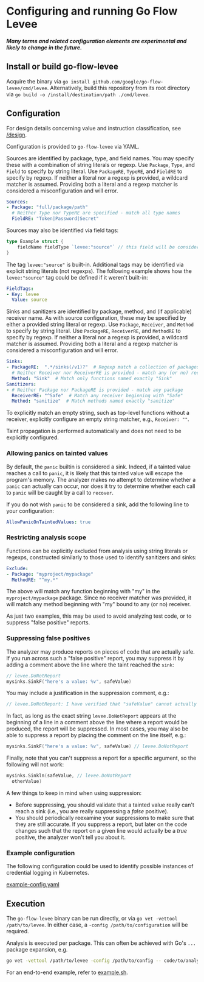 # Configuring and running Go Flow Levee

***Many terms and related configuration elements are experimental and likely to change in the future.***

## Install or build go-flow-levee

Acquire the binary via `go install github.com/google/go-flow-levee/cmd/levee`.
Alternatively, build this repository from its root directory via `go build -o /install/destination/path ./cmd/levee`.

## Configuration

For design details concerning value and instruction classification, see [/design](../design/README.md).

Configuration is provided to `go-flow-levee` via YAML.

Sources are identified by package, type, and field names.
You may specify these with a combination of string literals or regexp.
Use `Package`, `Type`, and `Field` to specify by string literal.
Use `PackageRE`, `TypeRE`, and `FieldRE` to specify by regexp.
If neither a literal nor a regexp is provided, a wildcard matcher is assumed.
Providing both a literal and a regexp matcher is considered a misconfiguration and will error.

```yaml
Sources:
- Package: "full/package/path"
  # Neither Type nor TypeRE are specified - match all type names
  FieldRE: "Token|Password|Secret" 
```

Sources may also be identified via field tags:
```go
type Example struct {
	fieldName fieldType `levee:"source"` // this field will be considered a Source
}
```

The tag `levee:"source"` is built-in. Additional tags may be identified via explicit string literals (not regexps). The following example shows how the `levee:"source"` tag could be defined if it weren't built-in:
```yaml
FieldTags:
- Key: levee
  Value: source
```

Sinks and sanitizers are identified by package, method, and (if applicable) receiver name.
As with source configuration, these may be specified by either a provided string literal or regexp.
Use `Package`, `Receiver`, and `Method` to specify by string literal.
Use `PackageRE`, `ReceiverRE`, and `MethodRE` to specify by regexp.
If neither a literal nor a regexp is provided, a wildcard matcher is assumed.
Providing both a literal and a regexp matcher is considered a misconfiguration and will error.

```yaml
Sinks:
- PackageRE:  ".*/sinks(/v1)?"  # Regexp match a collection of packages 
  # Neither Receiver nor ReceiverRE is provided - match any (or no) receiver
  Method: "Sink"  # Match only functions named exactly "Sink"
Sanitizers:
- # Neither Package nor PackageRE is provided - match any package
  ReceiverRE: "^Safe"  # Match any receiver beginning with "Safe"
  Method: "sanitize"  # Match methods named exactly "sanitize"
```

To explicitly match an empty string, such as top-level functions without a receiver, explicitly configure an empty string matcher, e.g., `Receiver: ""`.

Taint propagation is performed automatically and does not need to be explicitly configured.

### Allowing panics on tainted values

By default, the `panic` builtin is considered a sink.
Indeed, if a tainted value reaches a call to `panic`,
it is likely that this tainted value will escape the program's memory.
The analyzer makes no attempt to determine whether a `panic` can actually can occur,
nor does it try to determine whether each call to `panic` will be caught by a call to `recover`.

If you do not wish `panic` to be considered a sink, add the following line to your configuration:

```yaml
AllowPanicOnTaintedValues: true
```

### Restricting analysis scope

Functions can be explicitly excluded from analysis using string literals or regexps,
constructed similarly to those used to identify sanitizers and sinks:
```yaml
Exclude:
- Package: "myproject/mypackage"
  MethodRE: "^my.*"
```

The above will match any function beginning with "my" in the `myproject/mypackage` package.
Since no receiver matcher was provided, it will match any method beginning with "my" bound to any (or no) receiver.

As just two examples, this may be used to avoid analyzing test code, or to suppress "false positive" reports.

### Suppressing false positives

The analyzer may produce reports on pieces of code that are actually safe. If you run across such a "false positive" report, you may suppress it by adding a comment above the line where the taint reached the `sink`:

```go
// levee.DoNotReport
mysinks.SinkF("here's a value: %v", safeValue)
```

You may include a justification in the suppression comment, e.g.:

```go
// levee.DoNotReport: I have verified that "safeValue" cannot actually contain sensitive data (mlevesquedion, Feb 05 2021).
```

In fact, as long as the exact string `levee.DoNotReport` appears at the beginning of a line in a comment above the line where a report would be produced, the report will be suppressed. In most cases, you may also be able to suppress a report by placing the comment on the line itself, e.g.:

```go
mysinks.SinkF("here's a value: %v", safeValue) // levee.DoNotReport
```

Finally, note that you can't suppress a report for a specific argument, so the following will not work:

```go
mysinks.Sinkln(safeValue, // levee.DoNotReport
  otherValue)
```

A few things to keep in mind when using suppression:
* Before suppressing, you should validate that a tainted value really can't reach a sink (i.e., you are really suppressing a _false_ positive).
* You should periodically reexamine your suppressions to make sure that they are still accurate. If you suppress a report, but later on the code changes such that the report on a given line would actually be a _true_ positive, the analyzer won't tell you about it.

### Example configuration

The following configuration could be used to identify possible instances of credential logging in Kubernetes.

[example-config.yaml](example-config.yaml)

## Execution

The `go-flow-levee` binary can be run directly, or via `go vet -vettool /path/to/levee`.
In either case, a `-config /path/to/configuration` will be required.

Analysis is executed per package.
This can often be achieved with Go's `...` package expansion, e.g. 
```bash
go vet -vettool /path/to/levee -config /path/to/config -- code/to/analyze/root/...
```

For an end-to-end example, refer to [example.sh](example.sh).
